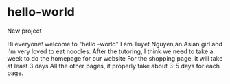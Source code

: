 # hello-world
New project

Hi everyone! welcome to "hello -world"
I am Tuyet Nguyen,an Asian girl and i'm very loved to eat noodles.
After the tutoring, I think we need to take a week to do the homepage for our website
For the shopping page, it will take at least 3 days 
All the other pages, it properly take about 3-5 days for each page.
